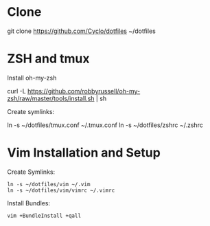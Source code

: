 # Clone 

git clone https://github.com/Cyclo/dotfiles ~/dotfiles

# ZSH and tmux

Install oh-my-zsh

  curl -L https://github.com/robbyrussell/oh-my-zsh/raw/master/tools/install.sh | sh

Create symlinks:

  ln -s ~/dotfiles/tmux.conf ~/.tmux.conf
  ln -s ~/dotfiles/zshrc ~/.zshrc


# Vim Installation and Setup

Create Symlinks:

	ln -s ~/dotfiles/vim ~/.vim
	ln -s ~/dotfiles/vim/vimrc ~/.vimrc

Install Bundles:

	vim +BundleInstall +qall 	
